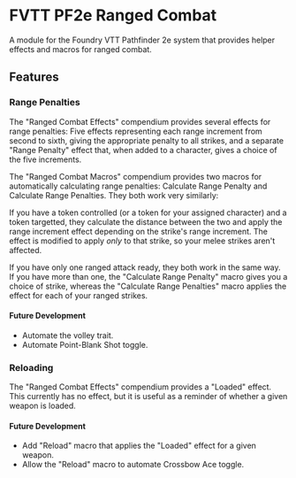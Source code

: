 # FVTT PF2e Ranged Combat
A module for the Foundry VTT Pathfinder 2e system that provides helper effects and macros for ranged combat.

## Features

### Range Penalties
The "Ranged Combat Effects" compendium provides several effects for range penalties: Five effects representing each range increment from second to sixth, giving the appropriate penalty to all strikes, and a separate "Range Penalty" effect that, when added to a character, gives a choice of the five increments.

The "Ranged Combat Macros" compendium provides two macros for automatically calculating range penalties: Calculate Range Penalty and Calculate Range Penalties. They both work very similarly:

If you have a token controlled (or a token for your assigned character) and a token targetted, they calculate the distance between the two and apply the range increment effect depending on the strike's range increment. The effect is modified to apply _only_ to that strike, so your melee strikes aren't affected.

If you have only one ranged attack ready, they both work in the same way. If you have more than one, the "Calculate Range Penalty" macro gives you a choice of strike, whereas the "Calculate Range Penalties" macro applies the effect for each of your ranged strikes.

#### Future Development
- Automate the volley trait.
- Automate Point-Blank Shot toggle.

### Reloading
The "Ranged Combat Effects" compendium provides a "Loaded" effect. This currently has no effect, but it is useful as a reminder of whether a given weapon is loaded.

#### Future Development
- Add "Reload" macro that applies the "Loaded" effect for a given weapon.
- Allow the "Reload" macro to automate Crossbow Ace toggle.
